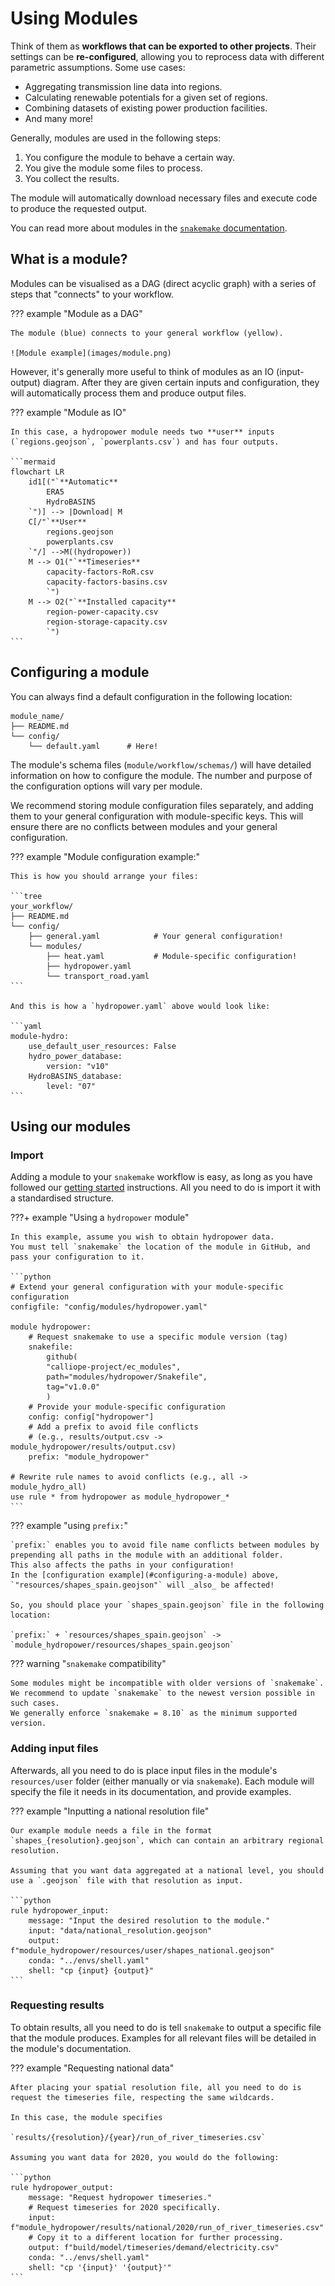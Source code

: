# Using Modules

Think of them as **workflows that can be exported to other projects**.
Their settings can be **re-configured**, allowing you to reprocess data with different parametric assumptions.
Some use cases:

- Aggregating transmission line data into regions.
- Calculating renewable potentials for a given set of regions.
- Combining datasets of existing power production facilities.
- And many more!

Generally, modules are used in the following steps:

1. You configure the module to behave a certain way.
2. You give the module some files to process.
3. You collect the results.

The module will automatically download necessary files and execute code to produce the requested output.

You can read more about modules in the [`snakemake` documentation](https://snakemake.readthedocs.io/en/stable/snakefiles/modularization.html#modules).

## What is a module?

Modules can be visualised as a DAG (direct acyclic graph) with a series of steps that "connects" to your workflow.

??? example "Module as a DAG"

    The module (blue) connects to your general workflow (yellow).

    ![Module example](images/module.png)

However, it's generally more useful to think of modules as an IO (input-output) diagram.
After they are given certain inputs and configuration, they will automatically process them and produce output files.

??? example "Module as IO"

    In this case, a hydropower module needs two **user** inputs (`regions.geojson`, `powerplants.csv`) and has four outputs.

    ```mermaid
    flowchart LR
        id1[("`**Automatic**
            ERA5
            HydroBASINS
        `")] --> |Download| M
        C[/"`**User**
            regions.geojson
            powerplants.csv
        `"/] -->M((hydropower))
        M --> O1("`**Timeseries**
            capacity-factors-RoR.csv
            capacity-factors-basins.csv
            `")
        M --> O2("`**Installed capacity**
            region-power-capacity.csv
            region-storage-capacity.csv
            `")
    ```

## Configuring a module

You can always find a default configuration in the following location:

```tree
module_name/
├── README.md
└── config/
    └── default.yaml      # Here!
```

The module's schema files (`module/workflow/schemas/`) will have detailed information on how to configure the module.
The number and purpose of the configuration options will vary per module.

We recommend storing module configuration files separately, and adding them to your general configuration with module-specific keys.
This will ensure there are no conflicts between modules and your general configuration.

??? example "Module configuration example:"

    This is how you should arrange your files:

    ```tree
    your_workflow/
    ├── README.md
    └── config/
        ├── general.yaml            # Your general configuration!
        └── modules/
            ├── heat.yaml           # Module-specific configuration!
            ├── hydropower.yaml
            └── transport_road.yaml
    ```

    And this is how a `hydropower.yaml` above would look like:

    ```yaml
    module-hydro:
        use_default_user_resources: False
        hydro_power_database:
            version: "v10"
        HydroBASINS_database:
            level: "07"
    ```

## Using our modules

### Import

Adding a module to your `snakemake` workflow is easy, as long as you have followed our [getting started](getting_started.md) instructions.
All you need to do is import it with a standardised structure.

???+ example "Using a `hydropower` module"

    In this example, assume you wish to obtain hydropower data.
    You must tell `snakemake` the location of the module in GitHub, and pass your configuration to it.

    ```python
    # Extend your general configuration with your module-specific configuration
    configfile: "config/modules/hydropower.yaml"

    module hydropower:
        # Request snakemake to use a specific module version (tag)
        snakefile:
            github(
            "calliope-project/ec_modules",
            path="modules/hydropower/Snakefile",
            tag="v1.0.0"
            )
        # Provide your module-specific configuration
        config: config["hydropower"]
        # Add a prefix to avoid file conflicts
        # (e.g., results/output.csv -> module_hydropower/results/output.csv)
        prefix: "module_hydropower"

    # Rewrite rule names to avoid conflicts (e.g., all -> module_hydro_all)
    use rule * from hydropower as module_hydropower_*
    ```

??? example "using `prefix:`"

    `prefix:` enables you to avoid file name conflicts between modules by prepending all paths in the module with an additional folder.
    This also affects the paths in your configuration!
    In the [configuration example](#configuring-a-module) above, `"resources/shapes_spain.geojson"` will _also_ be affected!

    So, you should place your `shapes_spain.geojson` file in the following location:

    `prefix:` + `resources/shapes_spain.geojson` -> `module_hydropower/resources/shapes_spain.geojson`

??? warning "`snakemake` compatibility"

    Some modules might be incompatible with older versions of `snakemake`.
    We recommend to update `snakemake` to the newest version possible in such cases.
    We generally enforce `snakemake = 8.10` as the minimum supported version.

### Adding input files

Afterwards, all you need to do is place input files in the module's `resources/user` folder (either manually or via `snakemake`).
Each module will specify the file it needs in its documentation, and provide examples.

??? example "Inputting a national resolution file"

    Our example module needs a file in the format `shapes_{resolution}.geojson`, which can contain an arbitrary regional resolution.

    Assuming that you want data aggregated at a national level, you should use a `.geojson` file with that resolution as input.

    ```python
    rule hydropower_input:
        message: "Input the desired resolution to the module."
        input: "data/national_resolution.geojson"
        output: f"module_hydropower/resources/user/shapes_national.geojson"
        conda: "../envs/shell.yaml"
        shell: "cp {input} {output}"
    ```

### Requesting results

To obtain results, all you need to do is tell `snakemake` to output a specific file that the module produces.
Examples for all relevant files will be detailed in the module's documentation.

??? example "Requesting national data"

    After placing your spatial resolution file, all you need to do is request the timeseries file, respecting the same wildcards.

    In this case, the module specifies

    `results/{resolution}/{year}/run_of_river_timeseries.csv`

    Assuming you want data for 2020, you would do the following:

    ```python
    rule hydropower_output:
        message: "Request hydropower timeseries."
        # Request timeseries for 2020 specifically.
        input: f"module_hydropower/results/national/2020/run_of_river_timeseries.csv"
        # Copy it to a different location for further processing.
        output: f"build/model/timeseries/demand/electricity.csv"
        conda: "../envs/shell.yaml"
        shell: "cp '{input}' '{output}'"
    ```
